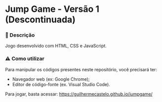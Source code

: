 # Jump Game - Versão 1 (Descontinuada)

### 📌 Descrição
Jogo desenvolvido com HTML, CSS e JavaScript.

### ⚠ Como utilizar
Para manipular os códigos presentes neste repositório, você precisará ter:

- Navegador web (ex: Google Chrome);
- Editor de código-fonte (ex. Visual Studio Code).

Para jogar, basta acessar:
<https://guilhermecastelo.github.io/jumpgame/>
